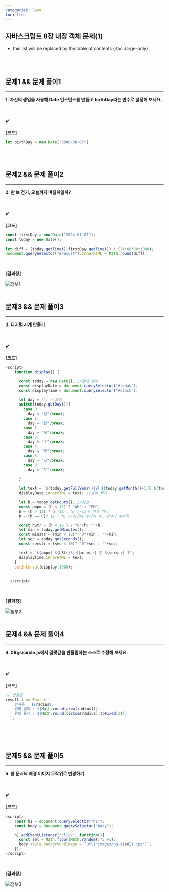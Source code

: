 ```yaml
---
categories: Java
toc: true
---
```


## 자바스크립트 8장 내장 객체 문제(1) 
* this list will be replaced by the table of contents
{:toc .large-only}
  <br> 
  <br>
  <br>
  <br>
 

## 문제1 && 문제 풀이1
___
**1. 자신의 생일을 사용해 Date 인스턴스를 만들고 birthDay라는 변수로 설정해 보세요.** <br>
<br>
<br>

✔️
<br>

**[코드]** <br>
```js
let birthDay = new Date("0000-08-07")
```
<br> 
<br>

## 문제2 && 문제 풀이2
___
**2. 만 보 걷기, 오늘까지 며칠째일까?** <br>
<br>
<br>

✔️
<br>

**[코드]** <br>

```js
const firstDay = new Date("2024-01-01");
const today = new Date();

let diff = (today.getTime()-firstDay.getTime()) / (24*60*60*1000);
document.querySelector("#result").innerHTML = Math.round(diff);
```
<br>

**[결과창]** <br>

![첨부1](https://github.com/YuiLoong/YuiLoong.github.io/blob/master/assets/img/0409_1.png?raw=true)
<br>
<br>

## 문제3 && 문제 풀이3
___
**3. 디지털 시계 만들기** <br>
<br>
<br>

✔️
<br>

**[코드]** <br>

```js
<script>
    function display() {

      const today = new Date(); //현재 날짜
      const displayDate = document.querySelector("#today");
      const displayTime = document.querySelector("#clock");

      let day = ""; //요일
      switch(today.getDay()){
        case 0:
          day = "일";break;
        case 1:
          day = "월";break;
        case 2:
          day = "화";break;
        case 3:
          day = "수";break;
        case 4:
          day = "목";break;
        case 5:
          day = "금";break;
        case 6:
          day = "토";break;

      }
    
      let text = `${today.getFullYear()}년 ${today.getMonth()+1}월 ${today.getDate()}일 ${day}요일`;
      displayDate.innerHTML = text; //날짜 찍기

      let h = today.getHours(); //시간
      const ampm = (h < 12) ? "AM" : "PM";
      h = (h > 12) ? h -12 : h; //13시 이후 처리 
      h = (h == 0)? 12 : h; //시간이 두자리 수, 한자리 수처리

      const hStr = (h < 10 ) ? "0"+h: ""+h;
      let min = today.getMinutes();
      const minstr = (min < 10)? "0"+min : ""+min;
      let sec = today.getSeconds();
      const secstr = (sec < 10)? "0"+sec : ""+sec;

      text = `${ampm} ${hStr}시 ${minstr} 분 ${secstr} 초`;
      displayTime.innerHTML = text;
    }
    setInterval(display,1000);
    
   
  </script>
```
<br>

**[결과창]** <br>

![첨부2](https://github.com/YuiLoong/YuiLoong.github.io/blob/master/assets/img/0409_2.png?raw=true)
<br>
<br>

## 문제4 && 문제 풀이4
___
**4. 08\js\circle.js에서 결괏값을 반올림하는 소스로 수정해 보세요.** <br>
<br>
<br>

✔️
<br>

**[코드]** <br>

```js
// 반올림
result.innerText = `
    반지름 : ${radius},
    원의 넓이 : ${Math.round(area(radius))},
    원의 둘레 : ${Math.round(circum(radius).toFixed(3))}
  `;
```
<br>
<br>
<br>



## 문제5 && 문제 풀이5
___
**5. 웹 문서의 배경 이미지 무작위로 변경하기** <br>
<br>
<br>

✔️
<br>

**[코드]** <br>

```js
<script>
    const h1 = document.querySelector("h1");
    const body = document.querySelector("body");

    h1.addEventListener("click", function(){
      const sel = Math.floor(Math.random()*5 +1);
      body.style.backgroundImage = `url('images/bg-${sel}.jpg')`;  
    });
</script>
```
<br>

**[결과창]** <br>

![첨부3](https://github.com/YuiLoong/YuiLoong.github.io/blob/master/assets/img/0409_3.png?raw=true)
<br>
<br>
